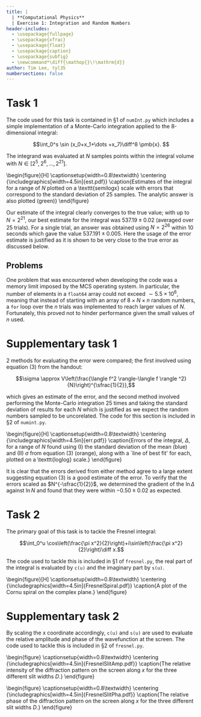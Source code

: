 ```yaml
---
title: |
  | **Computational Physics**
  | Exercise 1: Integration and Random Numbers
header-includes:
  - \usepackage{fullpage}
  - \usepackage{xfrac}
  - \usepackage{float}
  - \usepackage{caption}
  - \usepackage{subfig}
  - \newcommand*\diff{\mathop{}\!\mathrm{d}}
author: Tim Lee, tyl35
numbersections: false
---
```


# Task 1

The code used for this task is contained in §1 of ` numInt.py ` which includes a simple implementation of a Monte-Carlo integration applied to the 8-dimensional integral:

$$\int_0^s \sin (x_0+x_1+\dots +x_7)\diff^8 \pmb{x}. $$

The integrand was evaluated at $N$ samples points within the integral volume with $N\in[2^5,2^6,\dots,2^{21}]$.

\begin{figure}[H]
\captionsetup{width=0.8\textwidth}
\centering
{\includegraphics[width=4.5in]{est.pdf}}
\caption{Estimates of the integral for a range of $N$ plotted on a \texttt{semilogx} scale with errors that correspond to the standard deviation of 25 samples. The analytic answer is also plotted (green)}
\end{figure}

Our estimate of the integral clearly converges to the true value; with up to $N=2^{21}$, our best estimate for the integral was $537.19 \pm 0.02$  (averaged over 25 trials). For a single trial, an answer was obtained using $N=2^{26}$ within 10 seconds which gave the value $537.191 \pm 0.005$. Here the usage of the error estimate is justified as it is shown to be very close to the true error as discussed below.

## Problems

One problem that was encountered when developing the code was a memory limit imposed by the MCS operating system. In particular, the number of elements in a `float64` array could not exceed $\sim 5.5 \times 10^6$, meaning that instead of starting with an array of $8 \times N \times n$ random numbers, a `for` loop over the $n$ trials was implemented to reach larger values of $N$. Fortunately, this proved not to hinder performance given the small values of $n$ used.

# Supplementary task 1

2 methods for evaluating the error were compared; the first involved using equation (3) from the handout:

$$\sigma \approx V\left(\frac{\langle f^2 \rangle-\langle f \rangle ^2}{N}\right)^{\sfrac{1}{2}},$$

which gives an estimate of the error, and the second method involved performing the Monte-Carlo integration 25 times and taking the standard deviation of results for each $N$ which is justified as we expect the random numbers sampled to be uncorelated. The code for this section is included in §2 of `numint.py`.

\begin{figure}[H]
\captionsetup{width=0.8\textwidth}
\centering
{\includegraphics[width=4.5in]{err.pdf}}
\caption{Errors of the integral, $\Delta$, for a range of $N$ found using (I) the standard deviation of the mean (blue) and (II) $\sigma$ from equation (3) (orange), along with a `line of best fit' for each, plotted on a \texttt{loglog} scale.}
\end{figure}

It is clear that the errors derived from either method agree to a large extent suggesting equation (3) is a good estimate of the error. To verify that the errors scaled as $N^{-\sfrac{1}{2}}$, we determined the gradient of the $\ln\Delta$ against $\ln N$ and found that they were within $-0.50\pm0.02$ as expected.

# Task 2

The primary goal of this task is to tackle the Fresnel integral:

$$\int_0^u \cos\left(\frac{\pi x^2}{2}\right)+i\sin\left(\frac{\pi x^2}{2}\right)\diff x.$$

The code used to tackle this is included in §1 of `fresnel.py`, the real part of the integral is evaluated by `c(u)` and the imaginary part by `s(u)`.

\begin{figure}[H]
\captionsetup{width=0.8\textwidth}
\centering
{\includegraphics[width=4.5in]{FresnelSpiral.pdf}}
\caption{A plot of the Cornu spiral on the complex plane.}
\end{figure}

# Supplementary task 2

By scaling the x coordinate accordingly, `c(u)` and `s(u)` are used to evaluate the relative amplitude and phase of the wavefunction at the screen. The code used to tackle this is included in §2 of `fresnel.py`. 

\begin{figure} \captionsetup{width=0.8\textwidth}
\centering
{\includegraphics[width=4.5in]{FresnelSlitAmp.pdf}}
\caption{The relative intensity of the diffraction pattern on the screen along $x$ for the three different slit widths $D$.}
\end{figure}

\begin{figure}
\captionsetup{width=0.8\textwidth}
\centering
{\includegraphics[width=4.5in]{FresnelSlitPha.pdf}}
\caption{The relative phase of the diffraction pattern on the screen along $x$ for the three different slit widths $D$.}
\end{figure}
